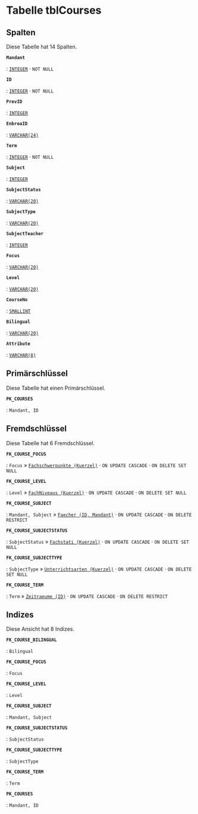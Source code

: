 # Tabelle **tblCourses**



## Spalten

Diese Tabelle hat 14 Spalten.

**`Mandant`**

:   [`INTEGER`](https://firebirdsql.org/file/documentation/html/en/refdocs/fblangref40/firebird-40-language-reference.html#fblangref40-datatypes-inttypes) · `NOT NULL`

    

**`ID`**

:   [`INTEGER`](https://firebirdsql.org/file/documentation/html/en/refdocs/fblangref40/firebird-40-language-reference.html#fblangref40-datatypes-inttypes) · `NOT NULL`

    

**`PrevID`**

:   [`INTEGER`](https://firebirdsql.org/file/documentation/html/en/refdocs/fblangref40/firebird-40-language-reference.html#fblangref40-datatypes-inttypes)

    

**`EnbreaID`**

:   [`VARCHAR(24)`](https://firebirdsql.org/file/documentation/html/en/refdocs/fblangref40/firebird-40-language-reference.html#fblangref40-datatypes-chartypes)

    

**`Term`**

:   [`INTEGER`](https://firebirdsql.org/file/documentation/html/en/refdocs/fblangref40/firebird-40-language-reference.html#fblangref40-datatypes-inttypes) · `NOT NULL`

    

**`Subject`**

:   [`INTEGER`](https://firebirdsql.org/file/documentation/html/en/refdocs/fblangref40/firebird-40-language-reference.html#fblangref40-datatypes-inttypes)

    

**`SubjectStatus`**

:   [`VARCHAR(20)`](https://firebirdsql.org/file/documentation/html/en/refdocs/fblangref40/firebird-40-language-reference.html#fblangref40-datatypes-chartypes)

    

**`SubjectType`**

:   [`VARCHAR(20)`](https://firebirdsql.org/file/documentation/html/en/refdocs/fblangref40/firebird-40-language-reference.html#fblangref40-datatypes-chartypes)

    

**`SubjectTeacher`**

:   [`INTEGER`](https://firebirdsql.org/file/documentation/html/en/refdocs/fblangref40/firebird-40-language-reference.html#fblangref40-datatypes-inttypes)

    

**`Focus`**

:   [`VARCHAR(20)`](https://firebirdsql.org/file/documentation/html/en/refdocs/fblangref40/firebird-40-language-reference.html#fblangref40-datatypes-chartypes)

    

**`Level`**

:   [`VARCHAR(20)`](https://firebirdsql.org/file/documentation/html/en/refdocs/fblangref40/firebird-40-language-reference.html#fblangref40-datatypes-chartypes)

    

**`CourseNo`**

:   [`SMALLINT`](https://firebirdsql.org/file/documentation/html/en/refdocs/fblangref40/firebird-40-language-reference.html#fblangref40-datatypes-inttypes)

    

**`Bilingual`**

:   [`VARCHAR(20)`](https://firebirdsql.org/file/documentation/html/en/refdocs/fblangref40/firebird-40-language-reference.html#fblangref40-datatypes-chartypes)

    

**`Attribute`**

:   [`VARCHAR(8)`](https://firebirdsql.org/file/documentation/html/en/refdocs/fblangref40/firebird-40-language-reference.html#fblangref40-datatypes-chartypes)

    

## Primärschlüssel

Diese Tabelle hat einen Primärschlüssel.

**`PK_COURSES`**

:   `Mandant, ID`

    

## Fremdschlüssel

Diese Tabelle hat 6 Fremdschlüssel.

**`FK_COURSE_FOCUS`**

:   `Focus` » [`Fachschwerpunkte (Kuerzel)`](../../tables/fachschwerpunkte) · `ON UPDATE CASCADE` · `ON DELETE SET NULL`

    

**`FK_COURSE_LEVEL`**

:   `Level` » [`FachNiveaus (Kuerzel)`](../../tables/fachniveaus) · `ON UPDATE CASCADE` · `ON DELETE SET NULL`

    

**`FK_COURSE_SUBJECT`**

:   `Mandant, Subject` » [`Faecher (ID, Mandant)`](../../tables/faecher) · `ON UPDATE CASCADE` · `ON DELETE RESTRICT`

    

**`FK_COURSE_SUBJECTSTATUS`**

:   `SubjectStatus` » [`Fachstati (Kuerzel)`](../../tables/fachstati) · `ON UPDATE CASCADE` · `ON DELETE SET NULL`

    

**`FK_COURSE_SUBJECTTYPE`**

:   `SubjectType` » [`Unterrichtsarten (Kuerzel)`](../../tables/unterrichtsarten) · `ON UPDATE CASCADE` · `ON DELETE SET NULL`

    

**`FK_COURSE_TERM`**

:   `Term` » [`Zeitraeume (ID)`](../../tables/zeitraeume) · `ON UPDATE CASCADE` · `ON DELETE RESTRICT`

    

## Indizes

Diese Ansicht hat 8 Indizes.

**`FK_COURSE_BILINGUAL`**

:   `Bilingual`

    

**`FK_COURSE_FOCUS`**

:   `Focus`

    

**`FK_COURSE_LEVEL`**

:   `Level`

    

**`FK_COURSE_SUBJECT`**

:   `Mandant, Subject`

    

**`FK_COURSE_SUBJECTSTATUS`**

:   `SubjectStatus`

    

**`FK_COURSE_SUBJECTTYPE`**

:   `SubjectType`

    

**`FK_COURSE_TERM`**

:   `Term`

    

**`PK_COURSES`**

:   `Mandant, ID`

    
